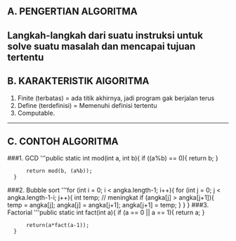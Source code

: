 ## A. PENGERTIAN ALGORITMA
  Langkah-langkah dari suatu instruksi untuk solve suatu masalah dan mencapai tujuan tertentu
---
## B. KARAKTERISTIK AlGORITMA
  1. Finite (terbatas) = ada titik akhirnya, jadi program gak berjalan terus
  2. Define (terdefinisi) = Memenuhi definisi tertentu
  3. Computable.
----
## C. CONTOH ALGORITMA
  ###1. GCD
     '''public static int mod(int a, int b){
          if ((a%b) == 0){
              return b;
          } 
  
          return mod(b, (a%b));
      }
  ###2. Bubble sort
      '''for (int i = 0; i < angka.length-1; i++){
              for (int j = 0; j < angka.length-1-i; j++){
                  int temp;
                  // meningkat
                  if (angka[j] > angka[j+1]){
                      temp = angka[j];
                      angka[j] = angka[j+1];
                      angka[j+1] = temp;
                  }
              }
          }
  ###3. Factorial
     '''public static int fact(int a){
          if (a == 0 || a == 1){
              return a;
          }
  
          return(a*fact(a-1));
      }
   
